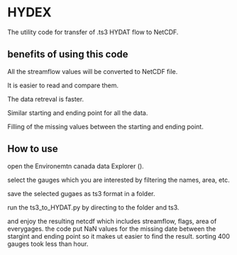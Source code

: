 # HYDEX
The utility code for transfer of .ts3 HYDAT flow to NetCDF.

## benefits of using this code

All the streamflow values will be converted to NetCDF file.

It is easier to read and compare them.

The data retreval is faster.

Similar starting and ending point for all the data.

Filling of the missing values between the starting and ending point.

## How to use

open the Environemtn canada data Explorer ().

select the gauges which you are interested by filtering the names, area, etc.

save the selected gugaes as ts3 format in a folder.

run the ts3_to_HYDAT.py by directing to the folder and ts3.

and enjoy the resulting netcdf which includes streamflow, flags, area of everygages. the code put NaN values for the missing date between the stargint and ending point so it makes ut easier to find the result. sorting 400 gauges took less than hour.
